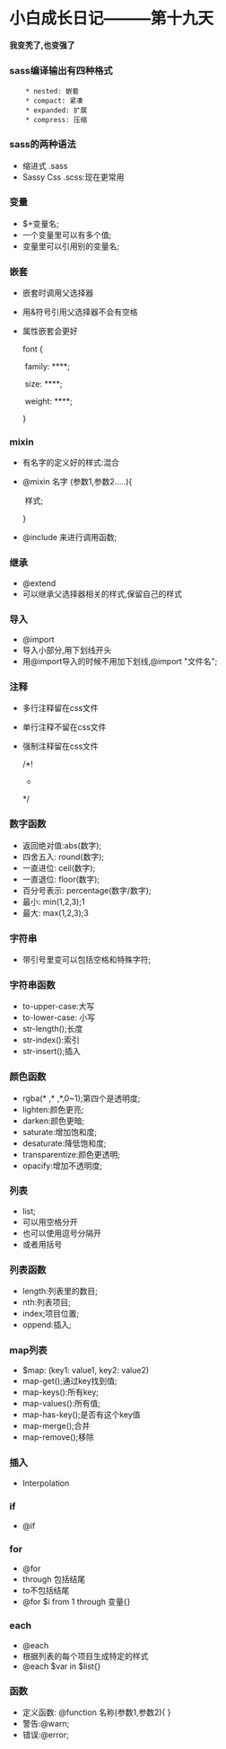 # 小白成长日记———第十九天

**我变秃了,也变强了**

###  sass编译输出有四种格式

		* nested: 嵌套
		* compact: 紧凑
		* expanded: 扩展
		* compress: 压缩

### sass的两种语法

* 缩进式 .sass
* Sassy Css  .scss:现在更常用

### 变量

* $+变量名;
* 一个变量里可以有多个值;
* 变量里可以引用别的变量名;

### 嵌套

* 嵌套时调用父选择器

* 用&符号引用父选择器不会有空格  

* 属性嵌套会更好

    font {

    ​		family: ****;

    ​		size: ****;

    ​		weight: ****;

    }

### mixin

* 有名字的定义好的样式:混合

* @mixin 名字 (参数1,参数2.....){

    ​		样式;

    }

* @include 来进行调用函数;

### 继承

* @extend
* 可以继承父选择器相关的样式,保留自己的样式

### 导入

* @import
* 导入小部分,用下划线开头
* 用@import导入的时候不用加下划线,@import "文件名";

### 注释

* 多行注释留在css文件

* 单行注释不留在css文件

* 强制注释留在css文件

    /*!

    *

    */



### 数字函数

* 返回绝对值:abs(数字);
* 四舍五入: round(数字);
* 一直进位: ceil(数字);
* 一直退位: floor(数字);
* 百分号表示: percentage(数字/数字);
* 最小: min(1,2,3);1
* 最大: max(1,2,3);3

### 字符串

* 带引号里变可以包括空格和特殊字符;

### 字符串函数

* to-upper-case:大写
* to-lower-case: 小写
* str-length();长度
* str-index():索引
* str-insert();插入

### 颜色函数

* rgba(* ,* ,*,0~1);第四个是透明度;
* lighten:颜色更亮;
* darken:颜色更暗;
* saturate:增加饱和度;
* desaturate:降低饱和度;
* transparentize:颜色更透明;
* opacify:增加不透明度;

### 列表

*  list;
* 可以用空格分开
* 也可以使用逗号分隔开
* 或者用括号

### 列表函数

* length:列表里的数目;
* nth:列表项目;
* index;项目位置;
* oppend:插入;

### map列表

* $map: (key1: value1, key2: value2)
* map-get();通过key找到值;
* map-keys():所有key;
* map-values():所有值;
* map-has-key();是否有这个key值
* map-merge();合并
* map-remove();移除

### 插入

* Interpolation

### if

* @if

###  for

* @for
* through 包括结尾
* to不包括结尾
* @for $i from 1 through 变量{}

### each

* @each
* 根据列表的每个项目生成特定的样式
* @each $var in $list{}

### 函数

* 定义函数:      @function 名称(参数1,参数2){ }
* 警告:@warn;
* 错误:@error;









